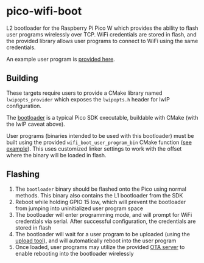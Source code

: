 # pico-wifi-boot
L2 bootloader for the Raspberry Pi Pico W which provides the ability to flash user programs wirelessly over TCP.
WiFi credentials are stored in flash, and the provided library allows user programs to connect to WiFi using the same credentials.

An example user program is [provided here](example/).

## Building
These targets require users to provide a CMake library named `lwipopts_provider` which exposes the `lwipopts.h` header for lwIP configuration.

The [bootloader](/CMakeLists.txt) is a typical Pico SDK executable, buildable with CMake (with the lwIP caveat above).

User programs (binaries intended to be used with this bootloader) must be built using the provided `wifi_boot_user_program_bin` CMake function ([see example](example/CMakeLists.txt)).
This uses customized linker settings to work with the offset where the binary will be loaded in flash.

## Flashing
1. The `bootloader` binary should be flashed onto the Pico using normal methods. This binary also contains the L1 bootloader from the SDK
1. Reboot while holding GPIO 15 low, which will prevent the bootloader from jumping into uninitialized user program space
1. The bootloader will enter programming mode, and will prompt for WiFi credentials via serial. After successful configuration, the credentials are stored in flash
1. The bootloader will wait for a user program to be uploaded (using the [upload tool](upload_tool/)), and will automatically reboot into the user program
1. Once loaded, user programs may utilize the provided [OTA server](include/pico_wifi_boot/ota_server.h) to enable rebooting into the bootloader wirelessly
